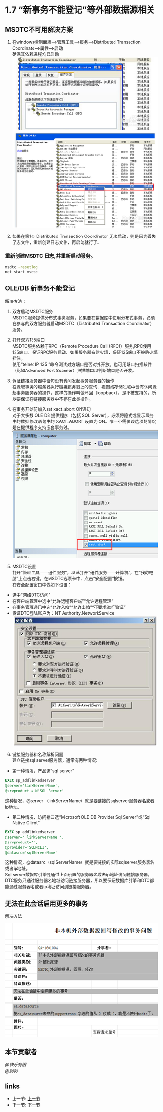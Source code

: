 # 1.7 “新事务不能登记”等外部数据源相关
## MSDTC不可用解决方案
1. 在windows控制面版-->管理工具-->服务-->Distributed Transaction Coordinato-->属性-->启动  
确保其依赖进程均已启动  
![](/images/1.7.1.jpg)

2. 如果在第1步 Distributed Transaction Coordinator 无法启动，则是因为丢失了志文件，重新创建日志文件，再启动就行了。
### 重新创建MSDTC 日志,并重新启动服务。
```sh
msdtc -resetlog
net start msdtc
```

## OLE/DB 新事务不能登记
解决方法：  
 1. 双方启动MSDTC服务  
MSDTC服务提供分布式事务服务，如果要在数据库中使用分布式事务，必须在参与的双方服务器启动MSDTC（Distributed Transaction Coordinator）服务。

 2. 打开双方135端口  
MSDTC服务依赖于RPC（Remote Procedure Call (RPC)）服务,RPC使用135端口，保证RPC服务启动，如果服务器有防火墙，保证135端口不被防火墙挡住。  
使用“telnet IP 135 ”命令测试对方端口是否对外开放。也可用端口扫描软件（比如Advanced Port Scanner）扫描端口以判断端口是否开放。  

 3. 保证链接服务器中语句没有访问发起事务服务器的操作  
在发起事务的服务器执行链接服务器上的查询、视图或存储过程中含有访问发起事务服务器的操作，这样的操作叫做环回（loopback），是不被支持的，所以要保证在链接服务器中不存在此类操作。  

 4. 在事务开始前加入set xact_abort ON语句  
对于大多数 OLE DB 提供程序（包括 SQL Server），必须将隐式或显示事务中的数据修改语句中的 XACT_ABORT 设置为 ON。唯一不需要该选项的情况是在提供程序支持嵌套事务时。  
![](/images/1.7.3.jpg)

 5. MSDTC设置  
打开“管理工具――组件服务”，以此打开“组件服务――计算机”，在“我的电脑”上点击右键。在MSDTC选项卡中，点击“安全配置”按钮。  
在安全配置窗口中做如下设置：  
  * 选中“网络DTC访问”  
  * 在客户端管理中选中“允许远程客户端”“允许远程管理”  
  * 在事务管理通讯中选“允许入站”“允许出站”“不要求进行验证”  
  * 保证DTC登陆账户为：NT Authority\NetworkService  
![](/images/1.7.2.jpg)

 6. 链接服务器和名称解析问题  
建立链接sql server服务器，通常有两种情况:  
  * 第一种情况，产品选”sql server”
```sql
EXEC sp_addlinkedserver
@server='linkServerName',
@srvproduct = N'SQL Server'
```
这种情况，@server （linkServerName）就是要链接的sqlserver服务器名或者ip地址。

  * 第二种情况，访问接口选“Microsoft OLE DB Provider Sql Server”或“Sql Native Client”
```sql
EXEC sp_addlinkedserver
@server=' linkServerName ',
@srvproduct='',
@provider='SQLNCLI',
@datasrc='sqlServerName'
```
这种情况，@datasrc（sqlServerName）就是要链接的实际sqlserver服务器名或者ip地址。  
Sql server数据库引擎是通过上面设置的服务器名或者ip地址访问链接服务器，DTC服务只通过服务器名地址访问链接服务器，所以要保证数据库引擎和DTC都能通过服务器名或者ip地址访问到链接服务器。 

## 无法在此会话启用更多的事务
解决方法

![](/images/1.7.3.png)

## 本节贡献者
*@快乐有限*  
*@訫訫*

## links
  * 上一节: [上一节](<01.6.md>)
  * 下一节: [下一节](<01.8.md>)
